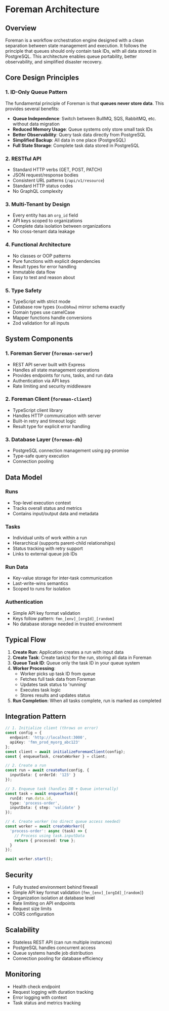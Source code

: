 # Foreman Architecture

## Overview

Foreman is a workflow orchestration engine designed with a clean separation between state management and execution. It follows the principle that queues should only contain task IDs, with all data stored in PostgreSQL. This architecture enables queue portability, better observability, and simplified disaster recovery.

## Core Design Principles

### 1. ID-Only Queue Pattern
The fundamental principle of Foreman is that **queues never store data**. This provides several benefits:
- **Queue Independence**: Switch between BullMQ, SQS, RabbitMQ, etc. without data migration
- **Reduced Memory Usage**: Queue systems only store small task IDs
- **Better Observability**: Query task data directly from PostgreSQL
- **Simplified Backup**: All data in one place (PostgreSQL)
- **Full State Storage**: Complete task data stored in PostgreSQL

### 2. RESTful API
- Standard HTTP verbs (GET, POST, PATCH)
- JSON request/response bodies
- Consistent URL patterns (`/api/v1/resource`)
- Standard HTTP status codes
- No GraphQL complexity

### 3. Multi-Tenant by Design
- Every entity has an `org_id` field
- API keys scoped to organizations
- Complete data isolation between organizations
- No cross-tenant data leakage

### 4. Functional Architecture
- No classes or OOP patterns
- Pure functions with explicit dependencies
- Result types for error handling
- Immutable data flow
- Easy to test and reason about

### 5. Type Safety
- TypeScript with strict mode
- Database row types (`XxxDbRow`) mirror schema exactly
- Domain types use camelCase
- Mapper functions handle conversions
- Zod validation for all inputs

## System Components

### 1. Foreman Server (`foreman-server`)
- REST API server built with Express
- Handles all state management operations
- Provides endpoints for runs, tasks, and run data
- Authentication via API keys
- Rate limiting and security middleware

### 2. Foreman Client (`foreman-client`)
- TypeScript client library
- Handles HTTP communication with server
- Built-in retry and timeout logic
- Result type for explicit error handling

### 3. Database Layer (`foreman-db`)
- PostgreSQL connection management using pg-promise
- Type-safe query execution
- Connection pooling

## Data Model

### Runs
- Top-level execution context
- Tracks overall status and metrics
- Contains input/output data and metadata

### Tasks
- Individual units of work within a run
- Hierarchical (supports parent-child relationships)
- Status tracking with retry support
- Links to external queue job IDs

### Run Data
- Key-value storage for inter-task communication
- Last-write-wins semantics
- Scoped to runs for isolation

### Authentication
- Simple API key format validation
- Keys follow pattern: `fmn_[env]_[orgId]_[random]`
- No database storage needed in trusted environment

## Typical Flow

1. **Create Run**: Application creates a run with input data
2. **Create Task**: Create task(s) for the run, storing all data in Foreman
3. **Queue Task ID**: Queue only the task ID in your queue system
4. **Worker Processing**:
   - Worker picks up task ID from queue
   - Fetches full task data from Foreman
   - Updates task status to 'running'
   - Executes task logic
   - Stores results and updates status
5. **Run Completion**: When all tasks complete, run is marked as completed

## Integration Pattern

```typescript
// 1. Initialize client (throws on error)
const config = {
  endpoint: 'http://localhost:3000',
  apiKey: 'fmn_prod_myorg_abc123'
};
const client = await initializeForemanClient(config);
const { enqueueTask, createWorker } = client;

// 2. Create a run
const run = await createRun(config, {
  inputData: { orderId: '123' }
});

// 3. Enqueue task (handles DB + Queue internally)
const task = await enqueueTask({
  runId: run.data.id,
  type: 'process-order',
  inputData: { step: 'validate' }
});

// 4. Create worker (no direct queue access needed)
const worker = await createWorker({
  'process-order': async (task) => {
    // Process using task.inputData
    return { processed: true };
  }
});

await worker.start();
```

## Security

- Fully trusted environment behind firewall
- Simple API key format validation (`fmn_[env]_[orgId]_[random]`)
- Organization isolation at database level
- Rate limiting on API endpoints
- Request size limits
- CORS configuration

## Scalability

- Stateless REST API (can run multiple instances)
- PostgreSQL handles concurrent access
- Queue systems handle job distribution
- Connection pooling for database efficiency

## Monitoring

- Health check endpoint
- Request logging with duration tracking
- Error logging with context
- Task status and metrics tracking


